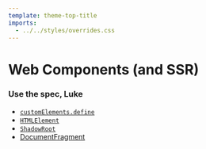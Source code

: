 ```yaml
---
template: theme-top-title
imports:
  - ../../styles/overrides.css
---
```


# Web Components (and SSR)

### Use the spec, Luke
- [`customElements.define`](https://developer.mozilla.org/en-US/docs/Web/API/CustomElementRegistry/define)
- [`HTMLElement`](https://developer.mozilla.org/en-US/docs/Web/API/HTMLElemen)
- [`ShadowRoot`](https://developer.mozilla.org/en-US/docs/Web/API/ShadowRoot)
- [DocumentFragment](https://developer.mozilla.org/en-US/docs/Web/API/DocumentFragment)